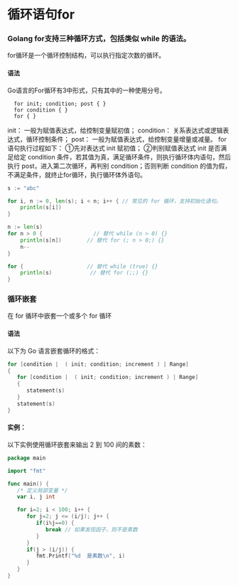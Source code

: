 # 循环语句for

### Golang for支持三种循环方式，包括类似 while 的语法。

for循环是一个循环控制结构，可以执行指定次数的循环。

#### 语法

Go语言的For循环有3中形式，只有其中的一种使用分号。

```
  for init; condition; post { }
  for condition { }
  for { }
```

init： 一般为赋值表达式，给控制变量赋初值；
condition： 关系表达式或逻辑表达式，循环控制条件；
post： 一般为赋值表达式，给控制变量增量或减量。
for语句执行过程如下：
①先对表达式 init 赋初值；
②判别赋值表达式 init 是否满足给定 condition 条件，若其值为真，满足循环条件，则执行循环体内语句，然后执行 post，进入第二次循环，再判别 condition；否则判断 condition 的值为假，不满足条件，就终止for循环，执行循环体外语句。

```go
s := "abc"

for i, n := 0, len(s); i < n; i++ { // 常见的 for 循环，支持初始化语句。
    println(s[i])
}

n := len(s)
for n > 0 {                // 替代 while (n > 0) {}
    println(s[n])        // 替代 for (; n > 0;) {}
    n-- 
}

for {                    // 替代 while (true) {}
    println(s)            // 替代 for (;;) {}
}
```

### 循环嵌套

在 for 循环中嵌套一个或多个 for 循环

#### 语法

以下为 Go 语言嵌套循环的格式：

```go
for [condition |  ( init; condition; increment ) | Range]
{
   for [condition |  ( init; condition; increment ) | Range]
   {
      statement(s)
   }
   statement(s)
}
```

#### 实例：

以下实例使用循环嵌套来输出 2 到 100 间的素数：

```go
package main

import "fmt"

func main() {
   /* 定义局部变量 */
   var i, j int

   for i=2; i < 100; i++ {
      for j=2; j <= (i/j); j++ {
         if(i%j==0) {
            break // 如果发现因子，则不是素数
         }
      }
      if(j > (i/j)) {
         fmt.Printf("%d  是素数\n", i)
      }
   }  
}
```
